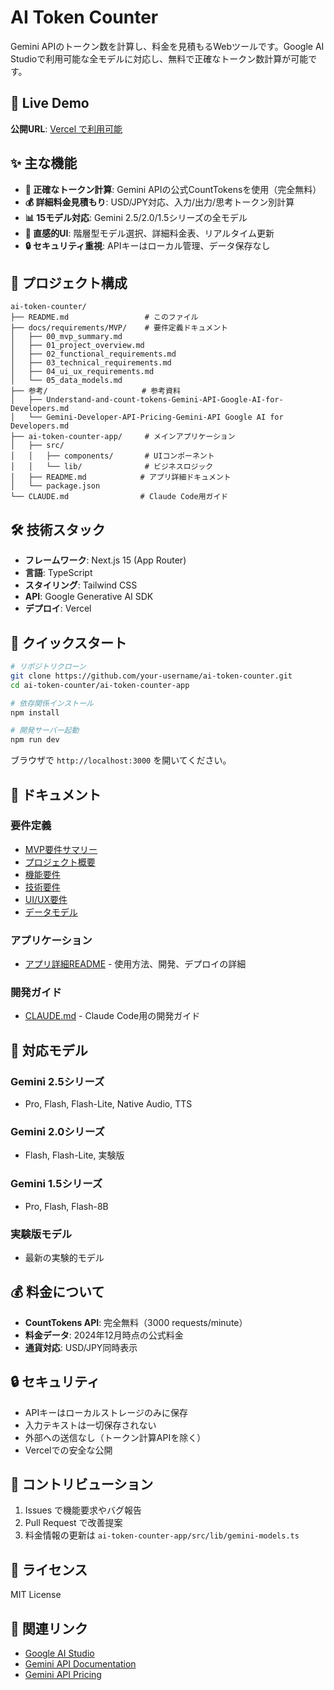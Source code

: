 # AI Token Counter

Gemini APIのトークン数を計算し、料金を見積もるWebツールです。Google AI Studioで利用可能な全モデルに対応し、無料で正確なトークン数計算が可能です。

## 🚀 Live Demo

**公開URL**: [Vercel で利用可能](https://ai-token-counter.vercel.app/) 

## ✨ 主な機能

- **🔢 正確なトークン計算**: Gemini APIの公式CountTokensを使用（完全無料）
- **💰 詳細料金見積もり**: USD/JPY対応、入力/出力/思考トークン別計算
- **📊 15モデル対応**: Gemini 2.5/2.0/1.5シリーズの全モデル
- **🎨 直感的UI**: 階層型モデル選択、詳細料金表、リアルタイム更新
- **🔒 セキュリティ重視**: APIキーはローカル管理、データ保存なし

## 📁 プロジェクト構成

```
ai-token-counter/
├── README.md                 # このファイル
├── docs/requirements/MVP/    # 要件定義ドキュメント
│   ├── 00_mvp_summary.md
│   ├── 01_project_overview.md
│   ├── 02_functional_requirements.md
│   ├── 03_technical_requirements.md
│   ├── 04_ui_ux_requirements.md
│   └── 05_data_models.md
├── 参考/                     # 参考資料
│   ├── Understand-and-count-tokens-Gemini-API-Google-AI-for-Developers.md
│   └── Gemini-Developer-API-Pricing-Gemini-API Google AI for Developers.md
├── ai-token-counter-app/     # メインアプリケーション
│   ├── src/
│   │   ├── components/       # UIコンポーネント
│   │   └── lib/              # ビジネスロジック
│   ├── README.md            # アプリ詳細ドキュメント
│   └── package.json
└── CLAUDE.md                # Claude Code用ガイド
```

## 🛠️ 技術スタック

- **フレームワーク**: Next.js 15 (App Router)
- **言語**: TypeScript
- **スタイリング**: Tailwind CSS
- **API**: Google Generative AI SDK
- **デプロイ**: Vercel

## 🚀 クイックスタート

```bash
# リポジトリクローン
git clone https://github.com/your-username/ai-token-counter.git
cd ai-token-counter/ai-token-counter-app

# 依存関係インストール
npm install

# 開発サーバー起動
npm run dev
```

ブラウザで `http://localhost:3000` を開いてください。

## 📖 ドキュメント

### 要件定義
- [MVP要件サマリー](docs/requirements/MVP/00_mvp_summary.md)
- [プロジェクト概要](docs/requirements/MVP/01_project_overview.md)
- [機能要件](docs/requirements/MVP/02_functional_requirements.md)
- [技術要件](docs/requirements/MVP/03_technical_requirements.md)
- [UI/UX要件](docs/requirements/MVP/04_ui_ux_requirements.md)
- [データモデル](docs/requirements/MVP/05_data_models.md)

### アプリケーション
- [アプリ詳細README](ai-token-counter-app/README.md) - 使用方法、開発、デプロイの詳細

### 開発ガイド
- [CLAUDE.md](CLAUDE.md) - Claude Code用の開発ガイド

## 🎯 対応モデル

### Gemini 2.5シリーズ
- Pro, Flash, Flash-Lite, Native Audio, TTS

### Gemini 2.0シリーズ  
- Flash, Flash-Lite, 実験版

### Gemini 1.5シリーズ
- Pro, Flash, Flash-8B

### 実験版モデル
- 最新の実験的モデル

## 💰 料金について

- **CountTokens API**: 完全無料（3000 requests/minute）
- **料金データ**: 2024年12月時点の公式料金
- **通貨対応**: USD/JPY同時表示

## 🔒 セキュリティ

- APIキーはローカルストレージのみに保存
- 入力テキストは一切保存されない
- 外部への送信なし（トークン計算APIを除く）
- Vercelでの安全な公開

## 🤝 コントリビューション

1. Issues で機能要求やバグ報告
2. Pull Request で改善提案
3. 料金情報の更新は `ai-token-counter-app/src/lib/gemini-models.ts`

## 📄 ライセンス

MIT License

## 🔗 関連リンク

- [Google AI Studio](https://aistudio.google.com/)
- [Gemini API Documentation](https://ai.google.dev/gemini-api/docs)
- [Gemini API Pricing](https://ai.google.dev/gemini-api/docs/pricing)